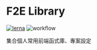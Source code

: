 # F2E Library

[![lerna](https://img.shields.io/badge/maintained%20with-lerna-cc00ff.svg)](https://lerna.js.org/) ![workflow](https://github.com/YogaPan/f2e-library/actions/workflows/publish.yml/badge.svg)

集合個人常用前端函式庫、專案設定
